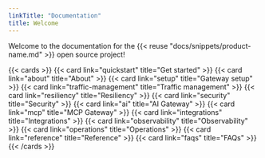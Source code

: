 ```yaml
---
linkTitle: "Documentation"
title: Welcome
---
```


Welcome to the documentation for the {{< reuse "docs/snippets/product-name.md" >}} open source project! 

{{< cards >}}
  {{< card link="quickstart" title="Get started" >}}
  {{< card link="about" title="About" >}}
  {{< card link="setup" title="Gateway setup" >}}
  {{< card link="traffic-management" title="Traffic management" >}}
  {{< card link="resiliency" title="Resiliency" >}}
  {{< card link="security" title="Security" >}}
  {{< card link="ai" title="AI Gateway" >}}
  {{< card link="mcp" title="MCP Gateway" >}}
  {{< card link="integrations" title="Integrations" >}}
  {{< card link="observability" title="Observability" >}}
  {{< card link="operations" title="Operations" >}}
  {{< card link="reference" title="Reference" >}}
  {{< card link="faqs" title="FAQs" >}}
{{< /cards >}}